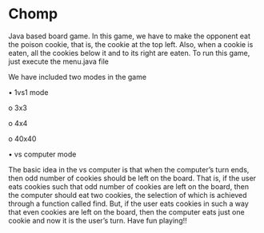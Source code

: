 # Chomp
Java based board game. 
In this game, we  have to make the opponent eat the poison cookie, that is, the cookie at the top left.
Also, when a cookie is eaten, all the cookies below it and to its right are eaten.
To run this game, just execute the menu.java file

We have included two modes in the game

•	1vs1 mode

o	3x3

o	4x4

o	40x40

•	vs computer mode

The basic idea in the vs computer is that when the computer’s turn ends, then odd number of cookies should be left on the board.
That is, if the user eats cookies such that odd number of cookies are left on the board, then the computer should eat two cookies, the selection of which is achieved through a function called find.
But, if the user eats cookies in such a way that even cookies are left on the board, then the computer eats just one cookie and now it is the user’s turn.
Have fun playing!!

